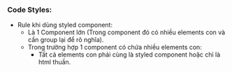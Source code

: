 ### Code Styles:
- Rule khi dùng styled component:
    - Là 1 Component lớn (Trong component đó có nhiều elements con và cần group lại để rõ nghĩa).
    - Trong trường hợp 1 component có chứa nhiều elements con: 
        - Tất cả elements con phải cùng là styled component hoặc chỉ là html thuần.